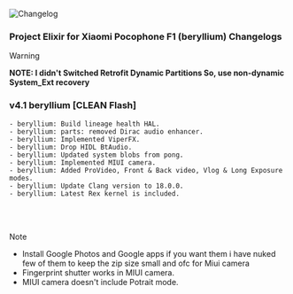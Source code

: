 ![Changelog](https://i.imgur.com/MsgqFFz.png)

### Project Elixir for Xiaomi Pocophone F1 (beryllium) Changelogs

> [!Warning]
> **NOTE: I didn't Switched Retrofit Dynamic Partitions So, use non-dynamic System_Ext recovery**

### v4.1 beryllium [CLEAN Flash]
```
- beryllium: Build lineage health HAL.
- beryllium: parts: removed Dirac audio enhancer.
- beryllium: Implemented ViperFX.
- beryllium: Drop HIDL BtAudio.
- beryllium: Updated system blobs from pong.
- beryllium: Implemented MIUI camera.
- beryllium: Added ProVideo, Front & Back video, Vlog & Long Exposure modes.
- beryllium: Update Clang version to 18.0.0.
- beryllium: Latest Rex kernel is included.
```

<br>


<br>

> [!Note] 
> * Install Google Photos and Google apps if you want them i have nuked few of them to keep the zip size small and ofc for Miui camera
> * Fingerprint shutter works in MIUI camera.
> * MIUI camera doesn't include Potrait mode.

